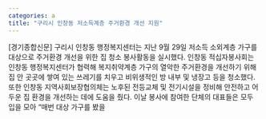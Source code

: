 ```yaml
---
categories: a
title: "구리시 인창동 저소득계층 주거환경 개선 지원"
---
```

[경기종합신문] 구리시 인창동 행정복지센터는 지난 9월 29일 저소득 소외계층 가구를 대상으로 주거환경 개선을 위한 집 청소 봉사활동을 실시했다. 인창동 적십자봉사회는 인창동 행정복지센터가 협력해 복지취약계층 가구의 열악한 주거환경을 개선하기 위해 집 안 곳곳에 쌓여 있는 쓰레기를 치우고 비위생적인 방 내부 및 냉장고 등을 청소했다. 또한 인창동 지역사회보장협의체는 노후된 전등교체 및 전기시설을 정비해 안전하고 어두운 집 환경을 개선하는 데에 도움을 줬다. 이날 봉사에 참여한 단체의 대표들은 모두 입을 모아 “매번 대상 가구를 봤을